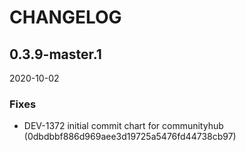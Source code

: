 # CHANGELOG

<!--- next entry here -->

## 0.3.9-master.1
2020-10-02

### Fixes

- DEV-1372 initial commit chart for communityhub (0dbdbbf886d969aee3d19725a5476fd44738cb97)